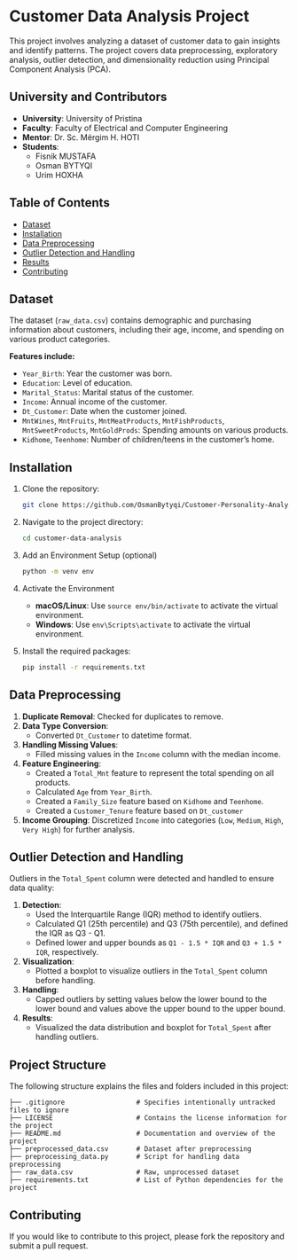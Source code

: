 # Customer Data Analysis Project

This project involves analyzing a dataset of customer data to gain insights and identify patterns. The project covers data preprocessing, exploratory analysis, outlier detection, and dimensionality reduction using Principal Component Analysis (PCA).

## University and Contributors
- **University**: University of Pristina
- **Faculty**: Faculty of Electrical and Computer Engineering
- **Mentor**: Dr. Sc. Mërgim H. HOTI
- **Students**:
  - Fisnik MUSTAFA
  - Osman BYTYQI
  - Urim HOXHA

## Table of Contents
- [Dataset](#dataset)
- [Installation](#installation)
- [Data Preprocessing](#data-preprocessing)
- [Outlier Detection and Handling](#outlier-detection-and-handling)
- [Results](#results)
- [Contributing](#contributing)

## Dataset
The dataset (`raw_data.csv`) contains demographic and purchasing information about customers, including their age, income, and spending on various product categories.

**Features include:**
- `Year_Birth`: Year the customer was born.
- `Education`: Level of education.
- `Marital_Status`: Marital status of the customer.
- `Income`: Annual income of the customer.
- `Dt_Customer`: Date when the customer joined.
- `MntWines`, `MntFruits`, `MntMeatProducts`, `MntFishProducts`, `MntSweetProducts`, `MntGoldProds`: Spending amounts on various products.
- `Kidhome`, `Teenhome`: Number of children/teens in the customer’s home.

## Installation

1. Clone the repository:
    ```bash
    git clone https://github.com/OsmanBytyqi/Customer-Personality-Analysis
    ```
2. Navigate to the project directory:
    ```bash
    cd customer-data-analysis
    ```

3. Add an Environment Setup (optional)
   ```bash
   python -m venv env
   ```
4. Activate the Environment
   - **macOS/Linux**: Use `source env/bin/activate` to activate the virtual environment.
   - **Windows**: Use `env\Scripts\activate` to activate the virtual environment.
5. Install the required packages:
    ```bash
    pip install -r requirements.txt
    ```

## Data Preprocessing

1. **Duplicate Removal**: Checked for duplicates to remove.
2. **Data Type Conversion**:
   - Converted `Dt_Customer` to datetime format.
3. **Handling Missing Values**:
   - Filled missing values in the `Income` column with the median income.
4. **Feature Engineering**:
   - Created a `Total_Mnt` feature to represent the total spending on all products.
   - Calculated `Age` from `Year_Birth`.
   - Created a `Family_Size` feature based on `Kidhome` and `Teenhome`.
   - Created a `Customer_Tenure` feature based on `Dt_customer`
5. **Income Grouping**: Discretized `Income` into categories (`Low`, `Medium`, `High`, `Very High`) for further analysis.

## Outlier Detection and Handling

Outliers in the `Total_Spent` column were detected and handled to ensure data quality:

1. **Detection**:
   - Used the Interquartile Range (IQR) method to identify outliers.
   - Calculated Q1 (25th percentile) and Q3 (75th percentile), and defined the IQR as Q3 - Q1.
   - Defined lower and upper bounds as `Q1 - 1.5 * IQR` and `Q3 + 1.5 * IQR`, respectively.
2. **Visualization**:
   - Plotted a boxplot to visualize outliers in the `Total_Spent` column before handling.
3. **Handling**:
   - Capped outliers by setting values below the lower bound to the lower bound and values above the upper bound to the upper bound.
4. **Results**:
   - Visualized the data distribution and boxplot for `Total_Spent` after handling outliers.

## Project Structure

The following structure explains the files and folders included in this project:

```
├── .gitignore                  # Specifies intentionally untracked files to ignore
├── LICENSE                     # Contains the license information for the project
├── README.md                   # Documentation and overview of the project
├── preprocessed_data.csv       # Dataset after preprocessing
├── preprocessing_data.py       # Script for handling data preprocessing
├── raw_data.csv                # Raw, unprocessed dataset
├── requirements.txt            # List of Python dependencies for the project
```

## Contributing

If you would like to contribute to this project, please fork the repository and submit a pull request.

